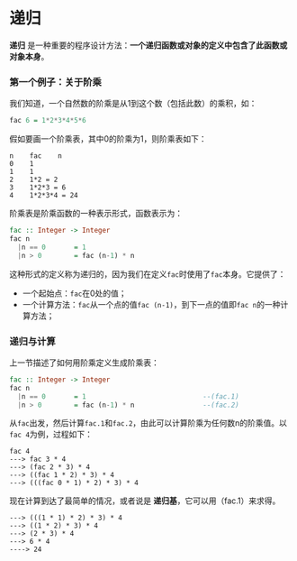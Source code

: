 递归
===========================================
**递归** 是一种重要的程序设计方法：**一个递归函数或对象的定义中包含了此函数或对象本身**。

### 第一个例子：关于阶乘
我们知道，一个自然数的阶乘是从1到这个数（包括此数）的乘积，如：
```haskell
fac 6 = 1*2*3*4*5*6
```
假如要画一个阶乘表，其中0的阶乘为1，则阶乘表如下：
```
n    fac    n
0    1
1    1
2    1*2 = 2
3    1*2*3 = 6
4    1*2*3*4 = 24
```
阶乘表是阶乘函数的一种表示形式，函数表示为：
```haskell
fac :: Integer -> Integer
fac n
  |n == 0       = 1
  |n > 0        = fac (n-1) * n
```
这种形式的定义称为递归的，因为我们在定义`fac`时使用了`fac`本身。它提供了：
+ 一个起始点：`fac`在0处的值；
+ 一个计算方法：`fac`从一个点的值`fac (n-1)`，到下一点的值即`fac n`的一种计算方法；

### 递归与计算
上一节描述了如何用阶乘定义生成阶乘表：
```haskell
fac :: Integer -> Integer
fac n
  |n == 0       = 1                             --(fac.1)
  |n > 0        = fac (n-1) * n                 --(fac.2)
```
从`fac`出发，然后计算`fac.1`和`fac.2`，由此可以计算阶乘为任何数n的阶乘值。以`fac 4`为例，过程如下：
```
fac 4
---> fac 3 * 4
---> (fac 2 * 3) * 4
---> ((fac 1 * 2) * 3) * 4
---> (((fac 0 * 1) * 2) * 3) * 4
```
现在计算到达了最简单的情况，或者说是 **递归基**，它可以用（fac.1）来求得。
```
---> (((1 * 1) * 2) * 3) * 4
---> ((1 * 2) * 3) * 4
---> (2 * 3) * 4
---> 6 * 4
----> 24
```
